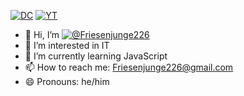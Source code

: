 [![DC](https://img.shields.io/badge/Community_Discord-blue)](https://discord.com/invite/b77hdjUuyX) [![YT](https://img.shields.io/badge/Youtube-red)](https://www.youtube.com/@Friesenjunge226)
- 👋 Hi, I’m [![@Friesenjunge226](https://img.shields.io/badge/@Friesenjunge226-green)](https://linktr.ee/friesenjunge226)
- 👀 I’m interested in IT
- 🌱 I’m currently learning JavaScript
- 📫 How to reach me: Friesenjunge226@gmail.com
- 😄 Pronouns: he/him


<!---
Friesenjunge226/Friesenjunge226 is a ✨ special ✨ repository because its `README.md` (this file) appears on your GitHub profile.
You can click the Preview link to take a look at your changes.
--->
